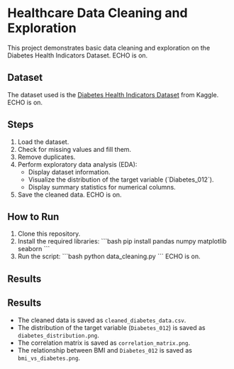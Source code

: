 # Healthcare Data Cleaning and Exploration 
This project demonstrates basic data cleaning and exploration on the Diabetes Health Indicators Dataset. 
ECHO is on.
## Dataset 
The dataset used is the [Diabetes Health Indicators Dataset](https://www.kaggle.com/datasets/alexteboul/diabetes-health-indicators-dataset) from Kaggle. 
ECHO is on.
## Steps 
1. Load the dataset. 
2. Check for missing values and fill them. 
3. Remove duplicates. 
4. Perform exploratory data analysis (EDA): 
   - Display dataset information. 
   - Visualize the distribution of the target variable (\`Diabetes_012\`). 
   - Display summary statistics for numerical columns. 
5. Save the cleaned data. 
ECHO is on.
## How to Run 
1. Clone this repository. 
2. Install the required libraries: 
\`\`\`bash 
pip install pandas numpy matplotlib seaborn 
\`\`\` 
3. Run the script: 
\`\`\`bash 
python data_cleaning.py 
\`\`\` 
ECHO is on.
## Results 
## Results
- The cleaned data is saved as `cleaned_diabetes_data.csv`.
- The distribution of the target variable (`Diabetes_012`) is saved as `diabetes_distribution.png`.
- The correlation matrix is saved as `correlation_matrix.png`.
- The relationship between BMI and `Diabetes_012` is saved as `bmi_vs_diabetes.png`.
